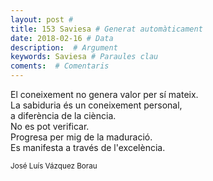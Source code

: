```yaml
---
layout: post #
title: 153 Saviesa # Generat automàticament
date: 2018-02-16 # Data
description:  # Argument
keywords: Saviesa # Paraules clau
coments:  # Comentaris
---
```


El coneixement no genera valor per sí mateix. <br />
La sabiduria és un coneixement personal, <br />
a diferència de la ciència. <br />
No es pot verificar. <br />
Progresa per mig de la maduració. <br />
Es manifesta a través de l'excelència. <br />

<small>José Luís Vázquez Borau</small>
